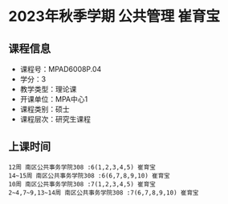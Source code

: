 # 2023年秋季学期 公共管理 崔育宝






## 课程信息

- 课程号：MPAD6008P.04
- 学分：3
- 教学类型：理论课
- 开课单位：MPA中心1
- 课程类别：硕士
- 课程层次：研究生课程

## 上课时间

```
12周 南区公共事务学院308 :6(1,2,3,4,5) 崔育宝
14~15周 南区公共事务学院308 :6(6,7,8,9,10) 崔育宝
10周 南区公共事务学院308 :7(1,2,3,4,5) 崔育宝
2~4,7~9,13~14周 南区公共事务学院308 :7(6,7,8,9,10) 崔育宝
```


